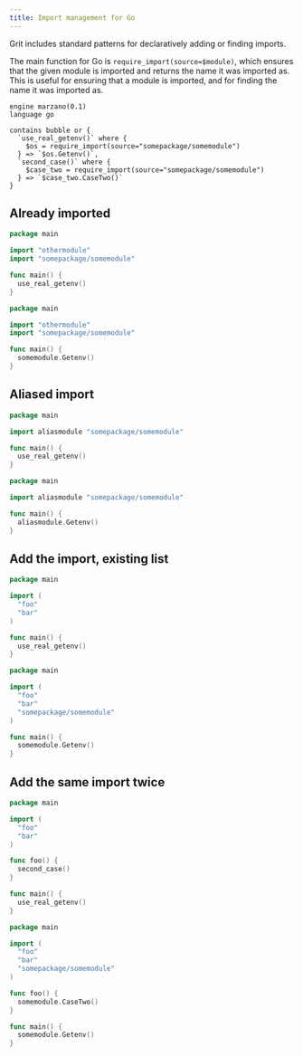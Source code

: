 ```yaml
---
title: Import management for Go
---
```


Grit includes standard patterns for declaratively adding or finding imports.

The main function for Go is `require_import(source=$module)`, which ensures that the given module is imported and returns the name it was imported as. This is useful for ensuring that a module is imported, and for finding the name it was imported as.

```grit
engine marzano(0.1)
language go

contains bubble or {
  `use_real_getenv()` where {
    $os = require_import(source="somepackage/somemodule")
  } => `$os.Getenv()`,
  `second_case()` where {
    $case_two = require_import(source="somepackage/somemodule")
  } => `$case_two.CaseTwo()`
}
```

## Already imported

```go
package main

import "othermodule"
import "somepackage/somemodule"

func main() {
  use_real_getenv()
}
```

```go
package main

import "othermodule"
import "somepackage/somemodule"

func main() {
  somemodule.Getenv()
}
```

## Aliased import

```go
package main

import aliasmodule "somepackage/somemodule"

func main() {
  use_real_getenv()
}
```

```go
package main

import aliasmodule "somepackage/somemodule"

func main() {
  aliasmodule.Getenv()
}
```

## Add the import, existing list

```go
package main

import (
  "foo"
  "bar"
)

func main() {
  use_real_getenv()
}
```

```go
package main

import (
  "foo"
  "bar"
  "somepackage/somemodule"
)

func main() {
  somemodule.Getenv()
}
```

## Add the same import twice

```go
package main

import (
  "foo"
  "bar"
)

func foo() {
  second_case()
}

func main() {
  use_real_getenv()
}
```

```go
package main

import (
  "foo"
  "bar"
  "somepackage/somemodule"
)

func foo() {
  somemodule.CaseTwo()
}

func main() {
  somemodule.Getenv()
}
```